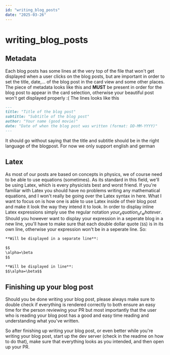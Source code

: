 ```yaml
---
id: "writing_blog_posts"
date: "2025-03-26"
---
```


# writing_blog_posts

## Metadata

Each blog posts has some lines at the very top of the file that won't get displayed when a user clicks on the blog posts, but are important in order to set the title, date,... of the blog post in the card view and some other places.
The piece of metadata looks like this and **MUST** be present in order for the blog post to appear in the card selection, otherwise your beautiful post won't get displayed properly :(
The lines looks like this

```md
---
title: "Title of the blog post"
subtitle: "Subtitle of the blog post"
author: "Your name (good movie)"
date: "Date of when the blog post was written (format: DD-MM-YYYY)"
---
```

It should go without saying that the title and subtitle should be in the right language of the blogpost. For now we only support english and german

## Latex

As most of our posts are based on concepts in physics, we of course need to be able to use equations (sometimes).
As its standard in this field, we'll be using Latex, which is every physicists best and worst friend.
If you're familiar with Latex you should have no problems writing any mathematical equations, and I won't really be going over the Latex syntax in here.
What I want to focus on is how one is able to use Latex inside of their blog post and make it look the way they intend it to look.
In order to display inline Latex expressions simply use the regular notation ${your_equation_or_whatever}$.
Should you however want to display your expression in a seperate blog in a new line, you'll have to make sure that each double dollar quote (`$$`) is in its own line, otherwise your expression won't be in a seperate line. So:

```md
**Will be displayed in a separate line**:

$$
\alpha=\beta
$$

**Will be displayed in line**:
$$\alpha=\beta$$
```

## Finishing up your blog post

Should you be done writing your blog post, please always make sure to double check if everything is rendered correctly to both ensure an easy time for the person reviewing your PR but most importantly that the user who is reading your blog post has a good and easy time reading and understanding what you've written.

So after finishing up writing your blog post, or even better while you're writing your blog post, start up the dev server (check in the readme on how to do that), make sure that everything looks as you intended, and then open up your PR.
